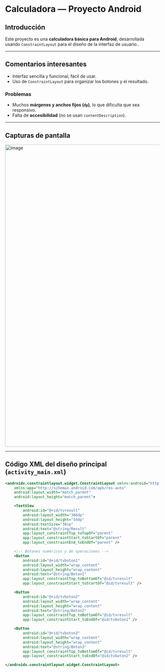# Calculadora — Proyecto Android

## Introducción

Este proyecto es una **calculadora básica para Android**, desarrollada usando `ConstraintLayout` para el diseño de la interfaz de usuario..

---

## Comentarios interesantes

- Interfaz sencilla y funcional, fácil de usar.  
- Uso de `ConstraintLayout` para organizar los botones y el resultado.  

### Problemas
- Muchos **márgenes y anchos fijos (`dp`)**, lo que dificulta que sea responsivo.  
- Falta de **accesibilidad** (no se usan `contentDescription`).  

---

## Capturas de pantalla

<img width="1231" height="983" alt="image" src="https://github.com/user-attachments/assets/5e9823c6-ef3f-4b1a-96af-ba008ac33a57" />


---

## Código XML del diseño principal (`activity_main.xml`)

```xml
<androidx.constraintlayout.widget.ConstraintLayout xmlns:android="http://schemas.android.com/apk/res/android"
    xmlns:app="http://schemas.android.com/apk/res-auto"
    android:layout_width="match_parent"
    android:layout_height="match_parent">

    <TextView
        android:id="@+id/tvresult"
        android:layout_width="366dp"
        android:layout_height="54dp"
        android:textSize="38sp"
        android:text="@string/Result"
        app:layout_constraintTop_toTopOf="parent"
        app:layout_constraintStart_toStartOf="parent"
        app:layout_constraintEnd_toEndOf="parent" />

    <!-- Botones numéricos y de operaciones -->
    <Button
        android:id="@+id/tvboton1"
        android:layout_width="wrap_content"
        android:layout_height="wrap_content"
        android:text="@string/Boton1"
        app:layout_constraintTop_toBottomOf="@id/tvresult"
        app:layout_constraintStart_toStartOf="@id/tvresult" />

    <Button
        android:id="@+id/tvboton2"
        android:layout_width="wrap_content"
        android:layout_height="wrap_content"
        android:text="@string/Boton2"
        app:layout_constraintTop_toBottomOf="@id/tvresult"
        app:layout_constraintStart_toEndOf="@id/tvboton1" />

    <Button
        android:id="@+id/tvboton3"
        android:layout_width="wrap_content"
        android:layout_height="wrap_content"
        android:text="@string/Boton3"
        app:layout_constraintTop_toBottomOf="@id/tvresult"
        app:layout_constraintStart_toEndOf="@id/tvboton2" />

</androidx.constraintlayout.widget.ConstraintLayout>
